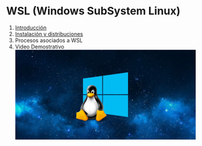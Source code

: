 # WSL (Windows SubSystem Linux)

1. [Introducción](/documents/Introduccion)
2. [Instalación y distribuciones](/documents/Instalacion1)
3. Procesos asociados a WSL
4. Video Demostrativo
![ImagenLinux](/img/wsl.jpg)
